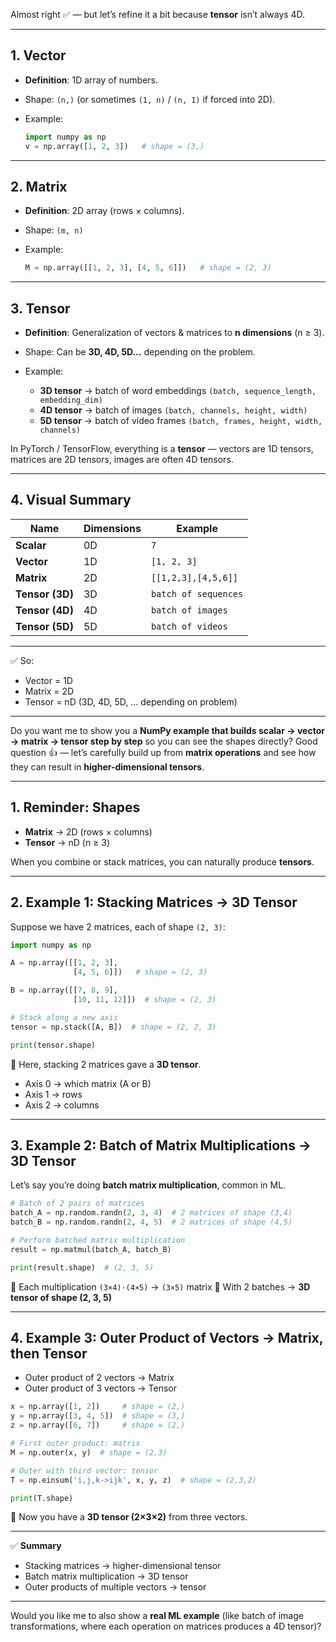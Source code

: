 Almost right ✅ — but let’s refine it a bit because **tensor** isn’t always 4D.

---

## **1. Vector**

* **Definition**: 1D array of numbers.
* Shape: `(n,)` (or sometimes `(1, n)` / `(n, 1)` if forced into 2D).
* Example:

  ```python
  import numpy as np
  v = np.array([1, 2, 3])   # shape = (3,)
  ```

---

## **2. Matrix**

* **Definition**: 2D array (rows × columns).
* Shape: `(m, n)`
* Example:

  ```python
  M = np.array([[1, 2, 3], [4, 5, 6]])   # shape = (2, 3)
  ```

---

## **3. Tensor**

* **Definition**: Generalization of vectors & matrices to **n dimensions** (n ≥ 3).
* Shape: Can be **3D, 4D, 5D...** depending on the problem.
* Example:

  * **3D tensor** → batch of word embeddings `(batch, sequence_length, embedding_dim)`
  * **4D tensor** → batch of images `(batch, channels, height, width)`
  * **5D tensor** → batch of video frames `(batch, frames, height, width, channels)`

In PyTorch / TensorFlow, everything is a **tensor** — vectors are 1D tensors, matrices are 2D tensors, images are often 4D tensors.

---

## **4. Visual Summary**

| Name            | Dimensions | Example              |
| --------------- | ---------- | -------------------- |
| **Scalar**      | 0D         | `7`                  |
| **Vector**      | 1D         | `[1, 2, 3]`          |
| **Matrix**      | 2D         | `[[1,2,3],[4,5,6]]`  |
| **Tensor (3D)** | 3D         | `batch of sequences` |
| **Tensor (4D)** | 4D         | `batch of images`    |
| **Tensor (5D)** | 5D         | `batch of videos`    |

---

✅ So:

* Vector = 1D
* Matrix = 2D
* Tensor = nD (3D, 4D, 5D, … depending on problem)

---

Do you want me to show you a **NumPy example that builds scalar → vector → matrix → tensor step by step** so you can see the shapes directly?
Good question 👍 — let’s carefully build up from **matrix operations** and see how they can result in **higher-dimensional tensors**.

---

## **1. Reminder: Shapes**

* **Matrix** → 2D (rows × columns)
* **Tensor** → nD (n ≥ 3)

When you combine or stack matrices, you can naturally produce **tensors**.

---

## **2. Example 1: Stacking Matrices → 3D Tensor**

Suppose we have 2 matrices, each of shape `(2, 3)`:

```python
import numpy as np

A = np.array([[1, 2, 3],
              [4, 5, 6]])   # shape = (2, 3)

B = np.array([[7, 8, 9],
              [10, 11, 12]])  # shape = (2, 3)

# Stack along a new axis
tensor = np.stack([A, B])  # shape = (2, 2, 3)

print(tensor.shape)
```

🔹 Here, stacking 2 matrices gave a **3D tensor**.

* Axis 0 → which matrix (A or B)
* Axis 1 → rows
* Axis 2 → columns

---

## **3. Example 2: Batch of Matrix Multiplications → 3D Tensor**

Let’s say you’re doing **batch matrix multiplication**, common in ML.

```python
# Batch of 2 pairs of matrices
batch_A = np.random.randn(2, 3, 4)  # 2 matrices of shape (3,4)
batch_B = np.random.randn(2, 4, 5)  # 2 matrices of shape (4,5)

# Perform batched matrix multiplication
result = np.matmul(batch_A, batch_B)

print(result.shape)  # (2, 3, 5)
```

🔹 Each multiplication `(3×4)·(4×5)` → `(3×5)` matrix
🔹 With 2 batches → **3D tensor of shape (2, 3, 5)**

---

## **4. Example 3: Outer Product of Vectors → Matrix, then Tensor**

* Outer product of 2 vectors → Matrix
* Outer product of 3 vectors → Tensor

```python
x = np.array([1, 2])     # shape = (2,)
y = np.array([3, 4, 5])  # shape = (3,)
z = np.array([6, 7])     # shape = (2,)

# First outer product: matrix
M = np.outer(x, y)  # shape = (2,3)

# Outer with third vector: tensor
T = np.einsum('i,j,k->ijk', x, y, z)  # shape = (2,3,2)

print(T.shape)
```

🔹 Now you have a **3D tensor (2×3×2)** from three vectors.

---

✅ **Summary**

* Stacking matrices → higher-dimensional tensor
* Batch matrix multiplication → 3D tensor
* Outer products of multiple vectors → tensor

---

Would you like me to also show a **real ML example** (like batch of image transformations, where each operation on matrices produces a 4D tensor)?
